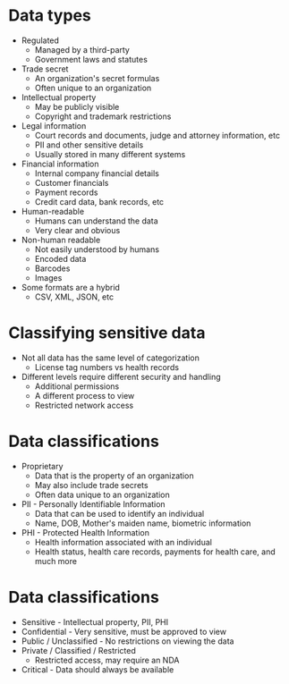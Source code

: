 # Data types
- Regulated
	- Managed by a third-party
	- Government laws and statutes
- Trade secret
	- An organization's secret formulas
	- Often unique to an organization
- Intellectual property
	- May be publicly visible
	- Copyright and trademark restrictions
- Legal information
	- Court records and documents, judge and attorney information, etc
	- PII and other sensitive details
	- Usually stored in many different systems
- Financial information
	- Internal company financial details
	- Customer financials
	- Payment records
	- Credit card data, bank records, etc
- Human-readable
	- Humans can understand the data
	- Very clear and obvious
- Non-human readable
	- Not easily understood by humans
	- Encoded data
	- Barcodes
	- Images
- Some formats are a hybrid
	- CSV, XML, JSON, etc
# Classifying sensitive data
- Not all data has the same level of categorization
	- License tag numbers vs health records
- Different levels require different security and handling
	- Additional permissions
	- A different process to view
	- Restricted network access
# Data classifications
- Proprietary
	- Data that is the property of an organization
	- May also include trade secrets
	- Often data unique to an organization
- PII - Personally Identifiable Information
	- Data that can be used to identify an individual
	- Name, DOB, Mother's maiden name, biometric information
- PHI - Protected Health Information
	- Health information associated with an individual
	- Health status, health care records, payments for health care, and much more
# Data classifications
- Sensitive - Intellectual property, PII, PHI
- Confidential - Very sensitive, must be approved to view
- Public / Unclassified - No restrictions on viewing the data
- Private / Classified / Restricted
	- Restricted access, may require an NDA
- Critical - Data should always be available